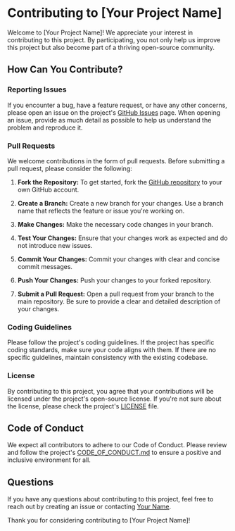 # Contributing to [Your Project Name]

Welcome to [Your Project Name]! We appreciate your interest in contributing to this project. By participating, you not only help us improve this project but also become part of a thriving open-source community.

## How Can You Contribute?

### Reporting Issues

If you encounter a bug, have a feature request, or have any other concerns, please open an issue on the project's [GitHub Issues](https://github.com/yourusername/yourprojectname/issues) page. When opening an issue, provide as much detail as possible to help us understand the problem and reproduce it.

### Pull Requests

We welcome contributions in the form of pull requests. Before submitting a pull request, please consider the following:

1. **Fork the Repository:** To get started, fork the [GitHub repository](https://github.com/yourusername/yourprojectname) to your own GitHub account.

2. **Create a Branch:** Create a new branch for your changes. Use a branch name that reflects the feature or issue you're working on.

3. **Make Changes:** Make the necessary code changes in your branch.

4. **Test Your Changes:** Ensure that your changes work as expected and do not introduce new issues.

5. **Commit Your Changes:** Commit your changes with clear and concise commit messages.

6. **Push Your Changes:** Push your changes to your forked repository.

7. **Submit a Pull Request:** Open a pull request from your branch to the main repository. Be sure to provide a clear and detailed description of your changes.

### Coding Guidelines

Please follow the project's coding guidelines. If the project has specific coding standards, make sure your code aligns with them. If there are no specific guidelines, maintain consistency with the existing codebase.

### License

By contributing to this project, you agree that your contributions will be licensed under the project's open-source license. If you're not sure about the license, please check the project's [LICENSE](LICENSE) file.

## Code of Conduct

We expect all contributors to adhere to our Code of Conduct. Please review and follow the project's [CODE_OF_CONDUCT.md](CODE_OF_CONDUCT.md) to ensure a positive and inclusive environment for all.

## Questions

If you have any questions about contributing to this project, feel free to reach out by creating an issue or contacting [Your Name](mailto:youremail@example.com).

Thank you for considering contributing to [Your Project Name]!

